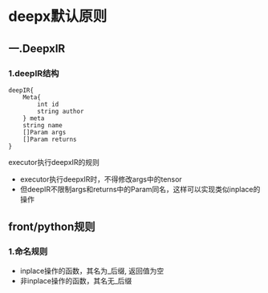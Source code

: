 # deepx默认原则

## 一.DeepxIR

### 1.deepIR结构
```
deepIR{
    Meta{
        int id
        string author
    } meta
    string name 
    []Param args
    []Param returns
}
```

executor执行deepxIR的规则

+ executor执行deepxIR时，不得修改args中的tensor
+ 但deepIR不限制args和returns中的Param同名，这样可以实现类似inplace的操作


## front/python规则

### 1.命名规则
+ inplace操作的函数，其名为_后缀, 返回值为空
+ 非inplace操作的函数，其名无_后缀
